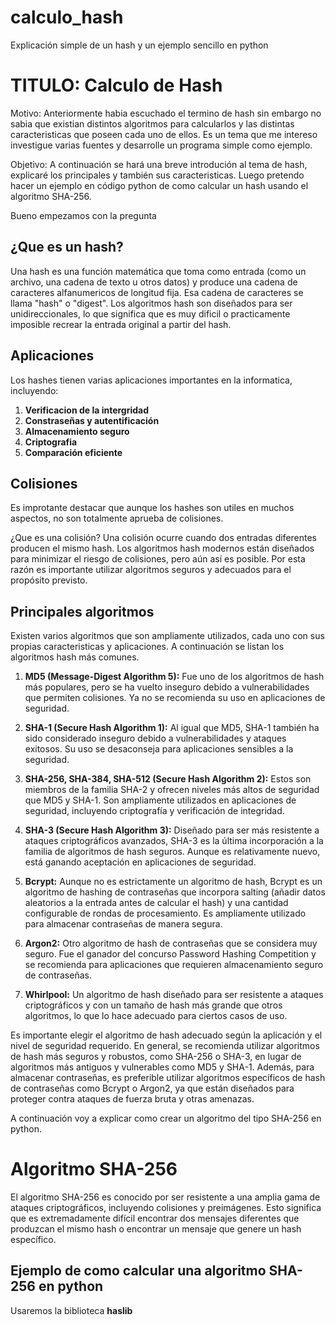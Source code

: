 # calculo_hash
Explicación simple de un hash y un ejemplo sencillo en python 

# TITULO: Calculo de Hash

Motivo: Anteriormente habia escuchado el termino de hash sin embargo no sabia que existian distintos algoritmos para calcularlos y las distintas caracteristicas que poseen cada uno de ellos. Es un tema que me intereso investigue varias fuentes y desarrolle un programa simple como ejemplo.

Objetivo: A continuación se hará una breve introdución al tema de hash, explicaré los principales y también sus caracteristicas. Luego pretendo hacer un ejemplo en código python de como calcular un hash usando el algoritmo SHA-256.

Bueno empezamos con la pregunta 
## ¿Que es un hash? 
Una hash es una función matemática que toma como entrada (como un archivo, una cadena de texto u otros datos) y produce una cadena de caracteres alfanumericos de longitud fija. Esa cadena de caracteres se llama "hash" o "digest". Los algoritmos hash son diseñados para ser unidireccionales, lo que significa que es muy dificil o practicamente imposible recrear la entrada original a partir del hash.

## Aplicaciones
Los hashes tienen varias aplicaciones importantes en la informatica, incluyendo:

1. **Verificacion de la intergridad**
2. **Constraseñas y autentificación**
3. **Almacenamiento seguro**
4. **Criptografia**
5. **Comparación eficiente**

## Colisiones
Es improtante destacar que aunque los hashes son utiles en muchos aspectos, no son totalmente aprueba de colisiones.

¿Que es una colisión?
Una colisión ocurre cuando dos entradas diferentes producen el mismo hash. Los algoritmos hash modernos están diseñados para minimizar el riesgo de colisiones, pero aún así es posible. Por esta razón es importante utilizar algoritmos seguros y adecuados para el propósito previsto.

## Principales algoritmos

Existen varios algoritmos que son ampliamente utilizados, cada uno con sus propias caracteristicas y aplicaciones. A continuación se listan los algoritmos hash más comunes.

1. **MD5 (Message-Digest Algorithm 5):** Fue uno de los algoritmos de hash más populares, pero se ha vuelto inseguro debido a vulnerabilidades que permiten colisiones. Ya no se recomienda su uso en aplicaciones de seguridad.

2. **SHA-1 (Secure Hash Algorithm 1):** Al igual que MD5, SHA-1 también ha sido considerado inseguro debido a vulnerabilidades y ataques exitosos. Su uso se desaconseja para aplicaciones sensibles a la seguridad.

3. **SHA-256, SHA-384, SHA-512 (Secure Hash Algorithm 2):** Estos son miembros de la familia SHA-2 y ofrecen niveles más altos de seguridad que MD5 y SHA-1. Son ampliamente utilizados en aplicaciones de seguridad, incluyendo criptografía y verificación de integridad.

4. **SHA-3 (Secure Hash Algorithm 3):** Diseñado para ser más resistente a ataques criptográficos avanzados, SHA-3 es la última incorporación a la familia de algoritmos de hash seguros. Aunque es relativamente nuevo, está ganando aceptación en aplicaciones de seguridad.

5. **Bcrypt:** Aunque no es estrictamente un algoritmo de hash, Bcrypt es un algoritmo de hashing de contraseñas que incorpora salting (añadir datos aleatorios a la entrada antes de calcular el hash) y una cantidad configurable de rondas de procesamiento. Es ampliamente utilizado para almacenar contraseñas de manera segura.

6. **Argon2:** Otro algoritmo de hash de contraseñas que se considera muy seguro. Fue el ganador del concurso Password Hashing Competition y se recomienda para aplicaciones que requieren almacenamiento seguro de contraseñas.

7. **Whirlpool:** Un algoritmo de hash diseñado para ser resistente a ataques criptográficos y con un tamaño de hash más grande que otros algoritmos, lo que lo hace adecuado para ciertos casos de uso.

Es importante elegir el algoritmo de hash adecuado según la aplicación y el nivel de seguridad requerido. En general, se recomienda utilizar algoritmos de hash más seguros y robustos, como SHA-256 o SHA-3, en lugar de algoritmos más antiguos y vulnerables como MD5 y SHA-1. Además, para almacenar contraseñas, es preferible utilizar algoritmos específicos de hash de contraseñas como Bcrypt o Argon2, ya que están diseñados para proteger contra ataques de fuerza bruta y otras amenazas.


A continuación voy a explicar como crear un algoritmo del tipo SHA-256 en python.

# Algoritmo SHA-256
El algoritmo SHA-256 es conocido por ser resistente a una amplia gama de ataques criptográficos, incluyendo colisiones y preimágenes. Esto significa que es extremadamente difícil encontrar dos mensajes diferentes que produzcan el mismo hash o encontrar un mensaje que genere un hash específico.

## Ejemplo de como calcular una algoritmo SHA-256 en python

Usaremos la biblioteca **haslib** 
